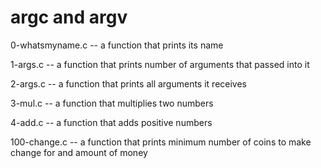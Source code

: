 # argc and argv

0-whatsmyname.c -- a function that prints its name

1-args.c -- a function that prints number of arguments that passed into it

2-args.c -- a function that prints all arguments it receives

3-mul.c -- a function that multiplies two numbers

4-add.c -- a function that adds positive numbers

100-change.c -- a function that prints minimum number of coins to make change for and amount of money
